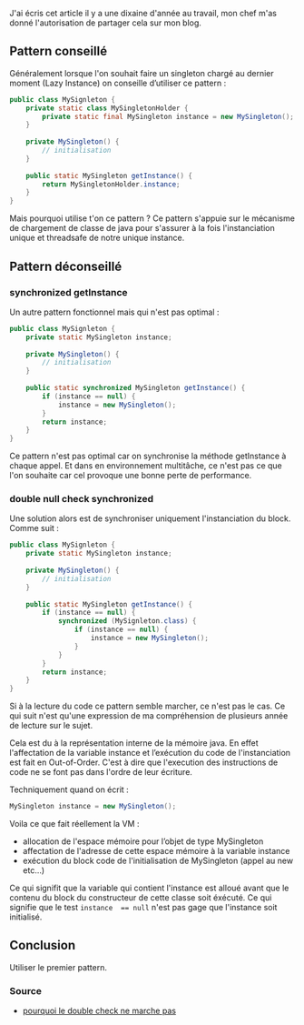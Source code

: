 J'ai écris cet article il y a une dixaine d'année au travail, mon chef m'as donné l'autorisation de partager cela sur mon blog. 

## Pattern conseillé

Généralement lorsque l'on souhait faire un singleton chargé au dernier moment (Lazy Instance) on conseille d’utiliser ce pattern :

~~~java
public class MySignleton {
    private static class MySingletonHolder {
        private static final MySingleton instance = new MySingleton();
    }
 
    private MySingleton() {
        // initialisation
    }
 
    public static MySingleton getInstance() {
        return MySingletonHolder.instance;
    }
}
~~~

Mais pourquoi utilise t'on ce pattern ? Ce pattern s'appuie sur le mécanisme de chargement de classe de java pour s'assurer à la fois l'instanciation unique et threadsafe de notre unique instance.

## Pattern déconseillé

### synchronized getInstance

Un autre pattern fonctionnel mais qui n'est pas optimal :

~~~java
public class MySignleton {
    private static MySingleton instance;
     
    private MySingleton() {
        // initialisation
    }
 
    public static synchronized MySingleton getInstance() {
        if (instance == null) {
            instance = new MySingleton();
        }
        return instance;
    }
}
~~~

Ce pattern n'est pas optimal car on synchronise la méthode getInstance à chaque appel. Et dans en environnement multitâche, ce n'est pas ce que l'on souhaite car cel provoque une bonne perte de performance.

### double null check synchronized

Une solution alors est de synchroniser uniquement l'instanciation du block. Comme suit :

~~~java
public class MySignleton {
    private static MySingleton instance;
     
    private MySingleton() {
        // initialisation
    }
 
    public static MySingleton getInstance() {
        if (instance == null) {
            synchronized (MySignleton.class) {
                if (instance == null) {
                    instance = new MySingleton();
                }
            }
        }
        return instance;
    }
}
~~~

Si à la lecture du code ce pattern semble marcher, ce n'est pas le cas. Ce qui suit n'est qu'une expression de ma compréhension de plusieurs année de lecture sur le sujet.

Cela est du à la représentation interne de la mémoire java. En effet l'affectation de la variable instance et l’exécution du code de l'instanciation est fait en Out-of-Order. C'est à dire que l'execution des instructions de code ne se font pas dans l'ordre de leur écriture. 

Techniquement quand on écrit :

~~~java
MySingleton instance = new MySingleton();
~~~

Voila ce que fait réellement la VM :

- allocation de l'espace mémoire pour l’objet de type MySingleton
- affectation de l'adresse de cette espace mémoire à la variable instance
- exécution du block code de l'initialisation de MySingleton (appel au new etc...)

Ce qui signifit que la variable qui contient l'instance est alloué avant que le contenu du block du constructeur de cette classe soit éxécuté. Ce qui signifie que le test `instance  == null` n'est pas gage que l'instance soit initialisé.


## Conclusion

Utiliser le premier pattern. 

### Source

- [pourquoi le double check ne marche pas](http://www.cs.umd.edu/~pugh/java/memoryModel/DoubleCheckedLocking.html)

